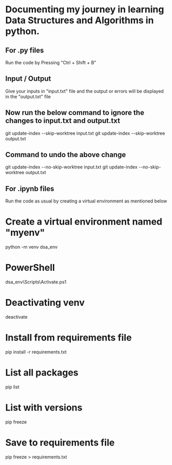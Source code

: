 # Documenting my journey in learning Data Structures and Algorithms in python.

## For .py files
Run the code by Pressing "Ctrl + Shift + B"

## Input / Output
Give your inputs in "input.txt" file and the output or errors will be displayed in the "output.txt" file

## Now run the below command to ignore the changes to input.txt and output.txt 
git update-index --skip-worktree input.txt
git update-index --skip-worktree output.txt

## Command to undo the above change
git update-index --no-skip-worktree input.txt
git update-index --no-skip-worktree output.txt

## For .ipynb files
Run the code as usual by creating a virtual environment as mentioned below

# Create a virtual environment named "myenv"
python -m venv dsa_env

# PowerShell
dsa_env\Scripts\Activate.ps1

# Deactivating venv 
deactivate

# Install from requirements file
pip install -r requirements.txt

# List all packages
pip list

# List with versions
pip freeze

# Save to requirements file
pip freeze > requirements.txt

